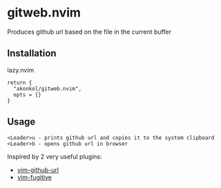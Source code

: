 # gitweb.nvim
Produces github url based on the file in the current buffer

## Installation
lazy.nvim
```
return {
  "akonkol/gitweb.nvim",
  opts = {}
}
```

## Usage
```
<Leader>u - prints github url and copies it to the system clipboard
<Leader>b - opens github url in browser
```

Inspired by 2 very useful plugins:
- [vim-github-url](https://github.com/pgr0ss/vim-github-url)
- [vim-fugitive](https://github.com/tpope/vim-fugitive)
